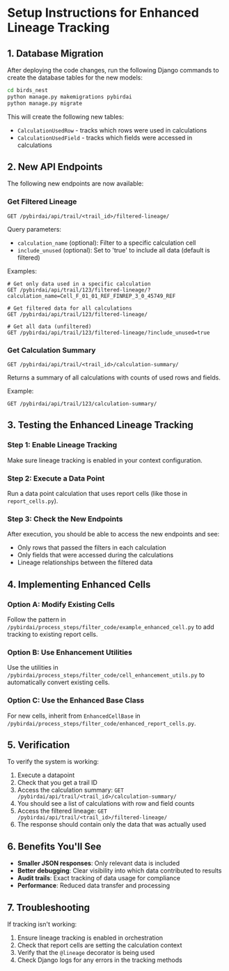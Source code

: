 # Setup Instructions for Enhanced Lineage Tracking

## 1. Database Migration

After deploying the code changes, run the following Django commands to create the database tables for the new models:

```bash
cd birds_nest
python manage.py makemigrations pybirdai
python manage.py migrate
```

This will create the following new tables:
- `CalculationUsedRow` - tracks which rows were used in calculations
- `CalculationUsedField` - tracks which fields were accessed in calculations

## 2. New API Endpoints

The following new endpoints are now available:

### Get Filtered Lineage
```
GET /pybirdai/api/trail/<trail_id>/filtered-lineage/
```

Query parameters:
- `calculation_name` (optional): Filter to a specific calculation cell
- `include_unused` (optional): Set to 'true' to include all data (default is filtered)

Examples:
```
# Get only data used in a specific calculation
GET /pybirdai/api/trail/123/filtered-lineage/?calculation_name=Cell_F_01_01_REF_FINREP_3_0_45749_REF

# Get filtered data for all calculations
GET /pybirdai/api/trail/123/filtered-lineage/

# Get all data (unfiltered)
GET /pybirdai/api/trail/123/filtered-lineage/?include_unused=true
```

### Get Calculation Summary
```
GET /pybirdai/api/trail/<trail_id>/calculation-summary/
```

Returns a summary of all calculations with counts of used rows and fields.

Example:
```
GET /pybirdai/api/trail/123/calculation-summary/
```

## 3. Testing the Enhanced Lineage Tracking

### Step 1: Enable Lineage Tracking
Make sure lineage tracking is enabled in your context configuration.

### Step 2: Execute a Data Point
Run a data point calculation that uses report cells (like those in `report_cells.py`).

### Step 3: Check the New Endpoints
After execution, you should be able to access the new endpoints and see:
- Only rows that passed the filters in each calculation
- Only fields that were accessed during the calculations
- Lineage relationships between the filtered data

## 4. Implementing Enhanced Cells

### Option A: Modify Existing Cells
Follow the pattern in `/pybirdai/process_steps/filter_code/example_enhanced_cell.py` to add tracking to existing report cells.

### Option B: Use Enhancement Utilities
Use the utilities in `/pybirdai/process_steps/filter_code/cell_enhancement_utils.py` to automatically convert existing cells.

### Option C: Use the Enhanced Base Class
For new cells, inherit from `EnhancedCellBase` in `/pybirdai/process_steps/filter_code/enhanced_report_cells.py`.

## 5. Verification

To verify the system is working:

1. Execute a datapoint
2. Check that you get a trail ID
3. Access the calculation summary: `GET /pybirdai/api/trail/<trail_id>/calculation-summary/`
4. You should see a list of calculations with row and field counts
5. Access the filtered lineage: `GET /pybirdai/api/trail/<trail_id>/filtered-lineage/`
6. The response should contain only the data that was actually used

## 6. Benefits You'll See

- **Smaller JSON responses**: Only relevant data is included
- **Better debugging**: Clear visibility into which data contributed to results
- **Audit trails**: Exact tracking of data usage for compliance
- **Performance**: Reduced data transfer and processing

## 7. Troubleshooting

If tracking isn't working:
1. Ensure lineage tracking is enabled in orchestration
2. Check that report cells are setting the calculation context
3. Verify that the `@lineage` decorator is being used
4. Check Django logs for any errors in the tracking methods
